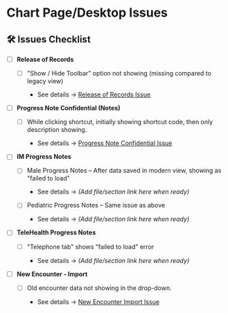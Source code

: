 
# Chart Page/Desktop Issues

## 🛠️ Issues Checklist

* [ ] **Release of Records**

  * [ ] "Show / Hide Toolbar" option not showing (missing compared to legacy view)

    * See details → [Release of Records Issue](Week9/Day57-README.md#release-of-records)

* [ ] **Progress Note Confidential (Notes)**

  * [ ] While clicking shortcut, initially showing shortcut code, then only description showing.

    * See details → [Progress Note Confidential Issue](Week9/Day57-README.md#issue-1-progress-note-confidential--notes--while-click-shortcut-initially-showing-shortcut-code-then-only-description-showing)

* [ ] **IM Progress Notes**

  * [ ] Male Progress Notes – After data saved in modern view, showing as "failed to load"

    * See details → *(Add file/section link here when ready)*

  * [ ] Pediatric Progress Notes – Same issue as above

    * See details → *(Add file/section link here when ready)*

* [ ] **TeleHealth Progress Notes**

  * [ ] "Telephone tab" shows "failed to load" error

    * See details → *(Add file/section link here when ready)*

* [ ] **New Encounter - Import**

  * [ ] Old encounter data not showing in the drop-down.

    * See details → [New Encounter Import Issue](Week9/Day57-README.md#issue-2-for-new-encounter--import--old-encounter-data-not-showing-in-drop-down)
